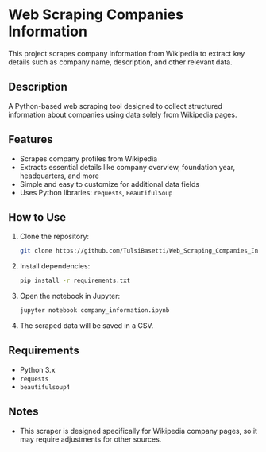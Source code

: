 # Web Scraping Companies Information

This project scrapes company information from Wikipedia to extract key details such as company name, description, and other relevant data.

## Description

A Python-based web scraping tool designed to collect structured information about companies using data solely from Wikipedia pages.

## Features

- Scrapes company profiles from Wikipedia  
- Extracts essential details like company overview, foundation year, headquarters, and more  
- Simple and easy to customize for additional data fields  
- Uses Python libraries: `requests`, `BeautifulSoup`

## How to Use

1. Clone the repository:  
   ```bash
   git clone https://github.com/TulsiBasetti/Web_Scraping_Companies_Information.git
2. Install dependencies:  
   ```bash
   pip install -r requirements.txt
3. Open the notebook in Jupyter: 
   ```bash
   jupyter notebook company_information.ipynb
4. The scraped data will be saved in a CSV.

## Requirements

- Python 3.x  
- `requests`  
- `beautifulsoup4`

## Notes

- This scraper is designed specifically for Wikipedia company pages, so it may require adjustments for other sources.  


